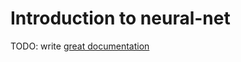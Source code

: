 # Introduction to neural-net

TODO: write [great documentation](http://jacobian.org/writing/what-to-write/)
